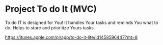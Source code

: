 # Project To do It (MVC)

To do IT is designed for You! It handles Your tasks and reminds You what to do. Helps to store and prioritize Yours tasks.


https://itunes.apple.com/pl/app/to-do-it-lite/id1458596447?mt=8
